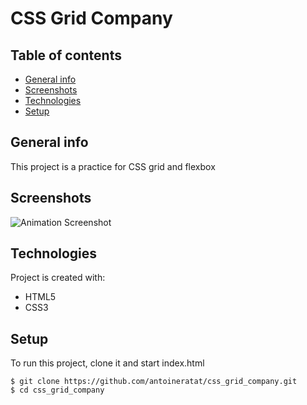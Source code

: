 ﻿# CSS Grid Company

## Table of contents

-   [General info](#general-info)
-   [Screenshots](#screenshots)
-   [Technologies](#technologies)
-   [Setup](#setup)

## General info

This project is a practice for CSS grid and flexbox

## Screenshots

![Animation Screenshot](https://github.com/antoineratat/github_docs/blob/main/css_grid_company/screenshot_1.PNG?raw=true)

## Technologies

Project is created with:

-   HTML5
-   CSS3

## Setup

To run this project, clone it and start index.html

```
$ git clone https://github.com/antoineratat/css_grid_company.git
$ cd css_grid_company
```
